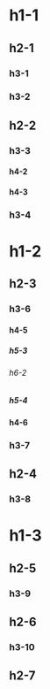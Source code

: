 # h1-1

## h2-1

### h3-1

### h3-2

## h2-2

### h3-3

#### h4-2

#### h4-3

### h3-4

# h1-2

## h2-3

### h3-6

#### h4-5

##### h5-3

###### h6-2

##### h5-4

#### h4-6

### h3-7

## h2-4

### h3-8

# h1-3

## h2-5

### h3-9

## h2-6

### h3-10

## h2-7
